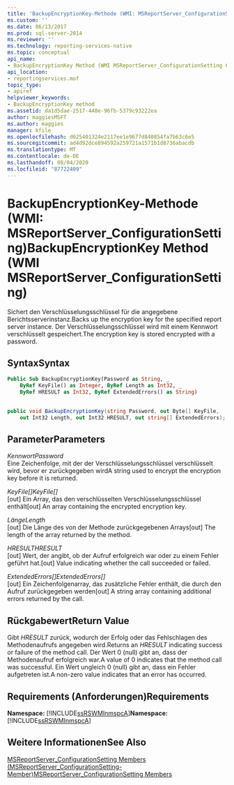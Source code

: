 ```yaml
---
title: 'BackupEncryptionKey-Methode (WMI: MSReportServer_ConfigurationSetting) | Microsoft-Dokumentation'
ms.custom: ''
ms.date: 06/13/2017
ms.prod: sql-server-2014
ms.reviewer: ''
ms.technology: reporting-services-native
ms.topic: conceptual
api_name:
- BackupEncryptionKey Method (WMI MSReportServer_ConfigurationSetting Class)
api_location:
- reportingservices.mof
topic_type:
- apiref
helpviewer_keywords:
- BackupEncryptionKey method
ms.assetid: da1d5dae-2517-448e-96fb-5379c93222ea
author: maggiesMSFT
ms.author: maggies
manager: kfile
ms.openlocfilehash: d625401324e2117ee1e9677d840854fa7b63c6e5
ms.sourcegitcommit: ad4d92dce894592a259721a1571b1d8736abacdb
ms.translationtype: MT
ms.contentlocale: de-DE
ms.lasthandoff: 08/04/2020
ms.locfileid: "87722409"
---
```

# <a name="backupencryptionkey-method-wmi-msreportserver_configurationsetting"></a><span data-ttu-id="61965-102">BackupEncryptionKey-Methode (WMI: MSReportServer_ConfigurationSetting)</span><span class="sxs-lookup"><span data-stu-id="61965-102">BackupEncryptionKey Method (WMI MSReportServer_ConfigurationSetting)</span></span>
  <span data-ttu-id="61965-103">Sichert den Verschlüsselungsschlüssel für die angegebene Berichtsserverinstanz.</span><span class="sxs-lookup"><span data-stu-id="61965-103">Backs up the encryption key for the specified report server instance.</span></span> <span data-ttu-id="61965-104">Der Verschlüsselungsschlüssel wird mit einem Kennwort verschlüsselt gespeichert.</span><span class="sxs-lookup"><span data-stu-id="61965-104">The encryption key is stored encrypted with a password.</span></span>  
  
## <a name="syntax"></a><span data-ttu-id="61965-105">Syntax</span><span class="sxs-lookup"><span data-stu-id="61965-105">Syntax</span></span>  
  
```vb  
Public Sub BackupEncryptionKey(Password as String, _  
    ByRef KeyFile() as Integer, ByRef Length as Int32, _  
    ByRef HRESULT as Int32, ByRef ExtendedErrors() as String)  
  
```  
  
```csharp  
public void BackupEncryptionKey(string Password, out Byte[] KeyFile,   
    out Int32 Length, out Int32 HRESULT, out string[] ExtendedErrors);  
```  
  
## <a name="parameters"></a><span data-ttu-id="61965-106">Parameter</span><span class="sxs-lookup"><span data-stu-id="61965-106">Parameters</span></span>  
 <span data-ttu-id="61965-107">*Kennwort*</span><span class="sxs-lookup"><span data-stu-id="61965-107">*Password*</span></span>  
 <span data-ttu-id="61965-108">Eine Zeichenfolge, mit der der Verschlüsselungsschlüssel verschlüsselt wird, bevor er zurückgegeben wird</span><span class="sxs-lookup"><span data-stu-id="61965-108">A string used to encrypt the encryption key before it is returned.</span></span>  
  
 <span data-ttu-id="61965-109">*KeyFile[]*</span><span class="sxs-lookup"><span data-stu-id="61965-109">*KeyFile[]*</span></span>  
 <span data-ttu-id="61965-110">[out] Ein Array, das den verschlüsselten Verschlüsselungsschlüssel enthält</span><span class="sxs-lookup"><span data-stu-id="61965-110">[out] An array containing the encrypted encryption key.</span></span>  
  
 <span data-ttu-id="61965-111">*Länge*</span><span class="sxs-lookup"><span data-stu-id="61965-111">*Length*</span></span>  
 <span data-ttu-id="61965-112">[out] Die Länge des von der Methode zurückgegebenen Arrays</span><span class="sxs-lookup"><span data-stu-id="61965-112">[out] The length of the array returned by the method.</span></span>  
  
 <span data-ttu-id="61965-113">*HRESULT*</span><span class="sxs-lookup"><span data-stu-id="61965-113">*HRESULT*</span></span>  
 <span data-ttu-id="61965-114">[out] Wert, der angibt, ob der Aufruf erfolgreich war oder zu einem Fehler geführt hat.</span><span class="sxs-lookup"><span data-stu-id="61965-114">[out] Value indicating whether the call succeeded or failed.</span></span>  
  
 <span data-ttu-id="61965-115">*ExtendedErrors[]*</span><span class="sxs-lookup"><span data-stu-id="61965-115">*ExtendedErrors[]*</span></span>  
 <span data-ttu-id="61965-116">[out] Ein Zeichenfolgenarray, das zusätzliche Fehler enthält, die durch den Aufruf zurückgegeben werden</span><span class="sxs-lookup"><span data-stu-id="61965-116">[out] A string array containing additional errors returned by the call.</span></span>  
  
## <a name="return-value"></a><span data-ttu-id="61965-117">Rückgabewert</span><span class="sxs-lookup"><span data-stu-id="61965-117">Return Value</span></span>  
 <span data-ttu-id="61965-118">Gibt *HRESULT* zurück, wodurch der Erfolg oder das Fehlschlagen des Methodenaufrufs angegeben wird.</span><span class="sxs-lookup"><span data-stu-id="61965-118">Returns an *HRESULT* indicating success or failure of the method call.</span></span> <span data-ttu-id="61965-119">Der Wert 0 (null) gibt an, dass der Methodenaufruf erfolgreich war.</span><span class="sxs-lookup"><span data-stu-id="61965-119">A value of 0 indicates that the method call was successful.</span></span> <span data-ttu-id="61965-120">Ein Wert ungleich 0 (null) gibt an, dass ein Fehler aufgetreten ist.</span><span class="sxs-lookup"><span data-stu-id="61965-120">A non-zero value indicates that an error has occurred.</span></span>  
  
## <a name="requirements"></a><span data-ttu-id="61965-121">Requirements (Anforderungen)</span><span class="sxs-lookup"><span data-stu-id="61965-121">Requirements</span></span>  
 <span data-ttu-id="61965-122">**Namespace:** [!INCLUDE[ssRSWMInmspcA](../../includes/ssrswminmspca-md.md)]</span><span class="sxs-lookup"><span data-stu-id="61965-122">**Namespace:** [!INCLUDE[ssRSWMInmspcA](../../includes/ssrswminmspca-md.md)]</span></span>  
  
## <a name="see-also"></a><span data-ttu-id="61965-123">Weitere Informationen</span><span class="sxs-lookup"><span data-stu-id="61965-123">See Also</span></span>  
 [<span data-ttu-id="61965-124">MSReportServer_ConfigurationSetting Members (MSReportServer_ConfigurationSetting-Member)</span><span class="sxs-lookup"><span data-stu-id="61965-124">MSReportServer_ConfigurationSetting Members</span></span>](msreportserver-configurationsetting-members.md)  
  
  
